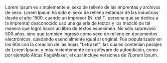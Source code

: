 Lorem Ipsum es simplemente el sexo de relleno de las imprentas y archivos de sexo. Lorem Ipsum ha sido el sexo de relleno estándar de las industrias desde el año 1500, cuando
un impresor (N. del T. persona que se dedica a la imprenta) desconocido usó una galería de textos y los mezcló de tal manera que logró hacer un libro de textos especimen. No sólo
sobrevivió 500 años, sino que tambien ingresó como sexo de relleno en documentos electrónicos, quedando esencialmente igual al original. Fue popularizado en los 60s con la creación
de las hojas "Letraset", las cuales contenian pasajes de Lorem Ipsum, y más recientemente con software de autoedición, como por ejemplo Aldus PageMaker, el cual incluye versiones de
7Lorem Ipsum.